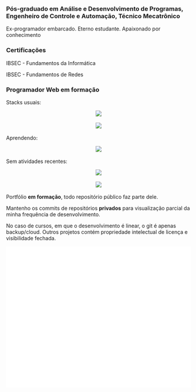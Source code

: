 ### Pós-graduado em Análise e Desenvolvimento de Programas, Engenheiro de Controle e Automação, Técnico Mecatrônico

<p>Ex-programador embarcado. Eterno estudante. Apaixonado por conhecimento</p>

### Certificações

<p>IBSEC - Fundamentos da Informática</p>
<p>IBSEC - Fundamentos de Redes</p>

### Programador Web em formação

Stacks usuais:
<p align="center">
  <img src="https://skillicons.dev/icons?i=css,html,js,git,github" />
</p>
<p align="center">
    <img src="https://skillicons.dev/icons?i=bash,linux,md,sass,wordpress,vscode" />
</p>
Aprendendo:
<p align="center">
    <img src="https://skillicons.dev/icons?i=django,postgres,react,typescript" />
  </p>
Sem atividades recentes:
<p align="center">
    <img src="https://skillicons.dev/icons?i=arduino,c,py" />
  </p>
<p align="center">
  <img src="https://skillicons.dev/icons?i=dart,flutter,octave" />
</p>

<p>Portfólio <b>em formação</b>, todo repositório público faz parte dele.</p>

<p>Mantenho os commits de repositórios <b>privados</b> para visualização parcial da minha frequência de desenvolvimento.</p>
<p>No caso de cursos, em que o desenvolvimento é linear, o git é apenas backup/cloud. Outros projetos contém propriedade intelectual de licença e visibilidade fechada.</p>

![Metrics](/github-metrics.svg)
